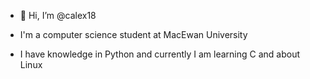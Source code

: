 - 👋 Hi, I’m @calex18

- I'm a computer science student at MacEwan University
- I have knowledge in Python and currently I am learning C and about Linux

<!---
calex18/calex18 is a ✨ special ✨ repository because its `README.md` (this file) appears on your GitHub profile.
You can click the Preview link to take a look at your changes.
--->
